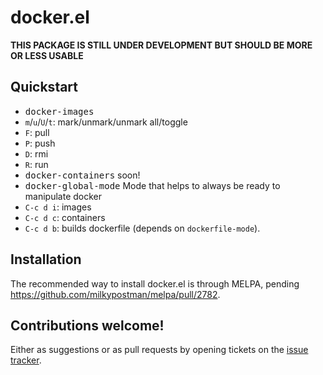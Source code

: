 # docker.el

**THIS PACKAGE IS STILL UNDER DEVELOPMENT BUT SHOULD BE MORE OR LESS USABLE**

## Quickstart

* <kbd>docker-images</kbd>
 * `m`/`u`/`U`/`t`: mark/unmark/unmark all/toggle
 * `F`: pull
 * `P`: push
 * `D`: rmi
 * `R`: run
* <kbd>docker-containers</kbd> soon!
* <kbd>docker-global-mode</kbd> Mode that helps to always be ready to manipulate docker
 * `C-c d i`: images
 * `C-c d c`: containers
 * `C-c d b`: builds dockerfile (depends on `dockerfile-mode`).

## Installation

The recommended way to install docker.el is through MELPA, pending https://github.com/milkypostman/melpa/pull/2782.

## Contributions welcome!

Either as suggestions or as pull requests by opening tickets on the
[issue tracker](https://github.com/Silex/docker.el/issues).
